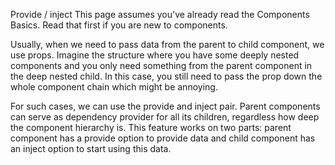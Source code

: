 Provide / inject
This page assumes you've already read the Components Basics. Read that first if you are new to components.

Usually, when we need to pass data from the parent to child component, we use props. Imagine the structure where you have some deeply nested components and you only need something from the parent component in the deep nested child. In this case, you still need to pass the prop down the whole component chain which might be annoying.

For such cases, we can use the provide and inject pair. Parent components can serve as dependency provider for all its children, regardless how deep the component hierarchy is. This feature works on two parts: parent component has a provide option to provide data and child component has an inject option to start using this data.
